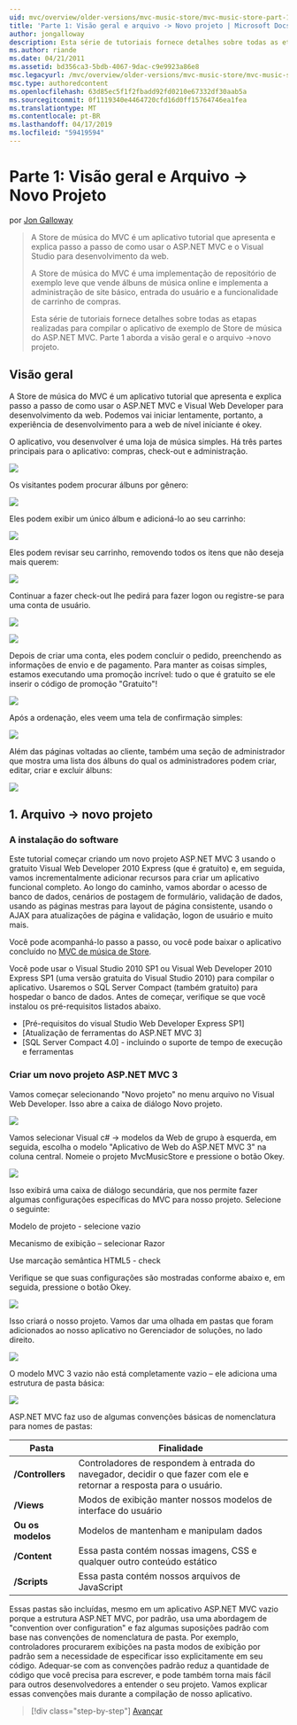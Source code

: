 ```yaml
---
uid: mvc/overview/older-versions/mvc-music-store/mvc-music-store-part-1
title: 'Parte 1: Visão geral e arquivo -> Novo projeto | Microsoft Docs'
author: jongalloway
description: Esta série de tutoriais fornece detalhes sobre todas as etapas realizadas para compilar o aplicativo de exemplo de Store de música do ASP.NET MVC. Parte 1 abrange visão geral e arquivo -> Novo projeto.
ms.author: riande
ms.date: 04/21/2011
ms.assetid: bd356ca3-5bdb-4067-9dac-c9e9923a86e8
msc.legacyurl: /mvc/overview/older-versions/mvc-music-store/mvc-music-store-part-1
msc.type: authoredcontent
ms.openlocfilehash: 63d85ec5f1f2fbadd92fd0210e67332df30aab5a
ms.sourcegitcommit: 0f1119340e4464720cfd16d0ff15764746ea1fea
ms.translationtype: MT
ms.contentlocale: pt-BR
ms.lasthandoff: 04/17/2019
ms.locfileid: "59419594"
---
```

# <a name="part-1-overview-and-file-new-project"></a>Parte 1: Visão geral e Arquivo -> Novo Projeto

por [Jon Galloway](https://github.com/jongalloway)

> A Store de música do MVC é um aplicativo tutorial que apresenta e explica passo a passo de como usar o ASP.NET MVC e o Visual Studio para desenvolvimento da web.  
>   
> A Store de música do MVC é uma implementação de repositório de exemplo leve que vende álbuns de música online e implementa a administração de site básico, entrada do usuário e a funcionalidade de carrinho de compras.  
>   
> Esta série de tutoriais fornece detalhes sobre todas as etapas realizadas para compilar o aplicativo de exemplo de Store de música do ASP.NET MVC. Parte 1 aborda a visão geral e o arquivo -&gt;novo projeto.


## <a name="overview"></a>Visão geral

A Store de música do MVC é um aplicativo tutorial que apresenta e explica passo a passo de como usar o ASP.NET MVC e Visual Web Developer para desenvolvimento da web. Podemos vai iniciar lentamente, portanto, a experiência de desenvolvimento para a web de nível iniciante é okey.

O aplicativo, vou desenvolver é uma loja de música simples. Há três partes principais para o aplicativo: compras, check-out e administração.

![](mvc-music-store-part-1/_static/image1.jpg)

Os visitantes podem procurar álbuns por gênero:

![](mvc-music-store-part-1/_static/image2.jpg)

Eles podem exibir um único álbum e adicioná-lo ao seu carrinho:

![](mvc-music-store-part-1/_static/image3.jpg)

Eles podem revisar seu carrinho, removendo todos os itens que não deseja mais querem:

![](mvc-music-store-part-1/_static/image4.jpg)

Continuar a fazer check-out lhe pedirá para fazer logon ou registre-se para uma conta de usuário.

![](mvc-music-store-part-1/_static/image1.png)

![](mvc-music-store-part-1/_static/image2.png)

Depois de criar uma conta, eles podem concluir o pedido, preenchendo as informações de envio e de pagamento. Para manter as coisas simples, estamos executando uma promoção incrível: tudo o que é gratuito se ele inserir o código de promoção "Gratuito"!

![](mvc-music-store-part-1/_static/image5.jpg)

Após a ordenação, eles veem uma tela de confirmação simples:

![](mvc-music-store-part-1/_static/image6.jpg)

Além das páginas voltadas ao cliente, também uma seção de administrador que mostra uma lista dos álbuns do qual os administradores podem criar, editar, criar e excluir álbuns:

![](mvc-music-store-part-1/_static/image7.jpg)

## <a name="1-file--gt-new-project"></a>1. Arquivo -&gt; novo projeto

### <a name="installing-the-software"></a>A instalação do software

Este tutorial começar criando um novo projeto ASP.NET MVC 3 usando o gratuito Visual Web Developer 2010 Express (que é gratuito) e, em seguida, vamos incrementalmente adicionar recursos para criar um aplicativo funcional completo. Ao longo do caminho, vamos abordar o acesso de banco de dados, cenários de postagem de formulário, validação de dados, usando as páginas mestras para layout de página consistente, usando o AJAX para atualizações de página e validação, logon de usuário e muito mais.

Você pode acompanhá-lo passo a passo, ou você pode baixar o aplicativo concluído no [MVC de música de Store](https://github.com/evilDave/MVC-Music-Store).

Você pode usar o Visual Studio 2010 SP1 ou Visual Web Developer 2010 Express SP1 (uma versão gratuita do Visual Studio 2010) para compilar o aplicativo. Usaremos o SQL Server Compact (também gratuito) para hospedar o banco de dados. Antes de começar, verifique se que você instalou os pré-requisitos listados abaixo.


- [Pré-requisitos do visual Studio Web Developer Express SP1]
- [Atualização de ferramentas do ASP.NET MVC 3]
- [SQL Server Compact 4.0] - incluindo o suporte de tempo de execução e ferramentas


### <a name="creating-a-new-aspnet-mvc-3-project"></a>Criar um novo projeto ASP.NET MVC 3

Vamos começar selecionando "Novo projeto" no menu arquivo no Visual Web Developer. Isso abre a caixa de diálogo Novo projeto.

![](mvc-music-store-part-1/_static/image5.png)

Vamos selecionar Visual c# -&gt; modelos da Web de grupo à esquerda, em seguida, escolha o modelo "Aplicativo de Web do ASP.NET MVC 3" na coluna central. Nomeie o projeto MvcMusicStore e pressione o botão Okey.

![](mvc-music-store-part-1/_static/image8.jpg)

Isso exibirá uma caixa de diálogo secundária, que nos permite fazer algumas configurações específicas do MVC para nosso projeto. Selecione o seguinte:

Modelo de projeto - selecione vazio

Mecanismo de exibição – selecionar Razor

Use marcação semântica HTML5 - check

Verifique se que suas configurações são mostradas conforme abaixo e, em seguida, pressione o botão Okey.

![](mvc-music-store-part-1/_static/image9.jpg)

Isso criará o nosso projeto. Vamos dar uma olhada em pastas que foram adicionados ao nosso aplicativo no Gerenciador de soluções, no lado direito.

![](mvc-music-store-part-1/_static/image10.jpg)

O modelo MVC 3 vazio não está completamente vazio – ele adiciona uma estrutura de pasta básica:

![](mvc-music-store-part-1/_static/image6.png)

ASP.NET MVC faz uso de algumas convenções básicas de nomenclatura para nomes de pastas:

| **Pasta** | **Finalidade** |
| --- | --- |
| **/Controllers** | Controladores de respondem à entrada do navegador, decidir o que fazer com ele e retornar a resposta para o usuário. |
| **/Views** | Modos de exibição manter nossos modelos de interface do usuário |
| **Ou os modelos** | Modelos de mantenham e manipulam dados |
| **/Content** | Essa pasta contém nossas imagens, CSS e qualquer outro conteúdo estático |
| **/Scripts** | Essa pasta contém nossos arquivos de JavaScript |

Essas pastas são incluídas, mesmo em um aplicativo ASP.NET MVC vazio porque a estrutura ASP.NET MVC, por padrão, usa uma abordagem de "convention over configuration" e faz algumas suposições padrão com base nas convenções de nomenclatura de pasta. Por exemplo, controladores procurarem exibições na pasta modos de exibição por padrão sem a necessidade de especificar isso explicitamente em seu código. Adequar-se com as convenções padrão reduz a quantidade de código que você precisa para escrever, e pode também torna mais fácil para outros desenvolvedores a entender o seu projeto. Vamos explicar essas convenções mais durante a compilação de nosso aplicativo.

> [!div class="step-by-step"]
> [Avançar](mvc-music-store-part-2.md)
